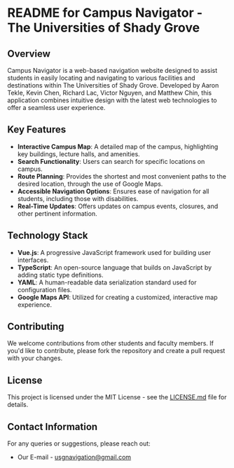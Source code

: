 # README for Campus Navigator - The Universities of Shady Grove

## Overview

Campus Navigator is a web-based navigation website designed to assist students in easily locating and navigating to various facilities and destinations within The Universities of Shady Grove. Developed by Aaron Tekle, Kevin Chen, Richard Lac, Victor Nguyen, and Matthew Chin, this application combines intuitive design with the latest web technologies to offer a seamless user experience.

## Key Features

- **Interactive Campus Map**: A detailed map of the campus, highlighting key buildings, lecture halls, and amenities.
- **Search Functionality**: Users can search for specific locations on campus.
- **Route Planning**: Provides the shortest and most convenient paths to the desired location, through the use of Google Maps.
- **Accessible Navigation Options**: Ensures ease of navigation for all students, including those with disabilities.
- **Real-Time Updates**: Offers updates on campus events, closures, and other pertinent information.

## Technology Stack

- **Vue.js**: A progressive JavaScript framework used for building user interfaces.
- **TypeScript**: An open-source language that builds on JavaScript by adding static type definitions.
- **YAML**: A human-readable data serialization standard used for configuration files.
- **Google Maps API**: Utilized for creating a customized, interactive map experience.

## Contributing

We welcome contributions from other students and faculty members. If you'd like to contribute, please fork the repository and create a pull request with your changes.

## License

This project is licensed under the MIT License - see the [LICENSE.md](LICENSE) file for details.

## Contact Information

For any queries or suggestions, please reach out:

- Our E-mail - [usgnavigation@gmail.com](mailto:usgnavigation@gmail.com)
